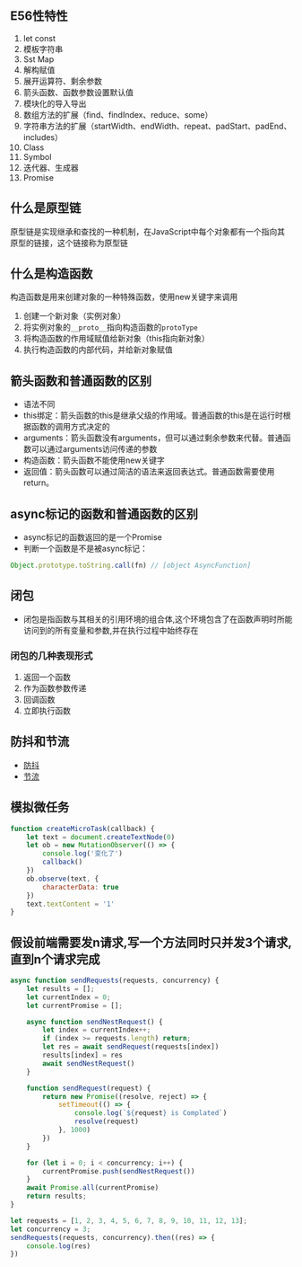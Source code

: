 ## E56性特性

1. let const
2. 模板字符串
3. Sst Map
4. 解构赋值
5. 展开运算符、剩余参数
6. 箭头函数、函数参数设置默认值
7. 模块化的导入导出
8. 数组方法的扩展（find、findIndex、reduce、some）
9. 字符串方法的扩展（startWidth、endWidth、repeat、padStart、padEnd、includes）
10. Class
11. Symbol
12. 迭代器、生成器
13. Promise

## 什么是原型链

原型链是实现继承和查找的一种机制，在JavaScript中每个对象都有一个指向其原型的链接，这个链接称为原型链

## 什么是构造函数

构造函数是用来创建对象的一种特殊函数，使用new关键字来调用
1. 创建一个新对象（实例对象）
2. 将实例对象的`__proto__`指向构造函数的`protoType`
3. 将构造函数的作用域赋值给新对象（this指向新对象）
4. 执行构造函数的内部代码，并给新对象赋值

## 箭头函数和普通函数的区别

- 语法不同
- this绑定：箭头函数的this是继承父级的作用域。普通函数的this是在运行时根据函数的调用方式决定的
- arguments：箭头函数没有arguments，但可以通过剩余参数来代替。普通函数可以通过arguments访问传递的参数
- 构造函数：箭头函数不能使用new关键字
- 返回值：箭头函数可以通过简洁的语法来返回表达式。普通函数需要使用return。

## async标记的函数和普通函数的区别

- async标记的函数返回的是一个Promise
- 判断一个函数是不是被async标记：

```js
Object.prototype.toString.call(fn) // [object AsyncFunction]
```

## 闭包

- 闭包是指函数与其相关的引用环境的组合体,这个环境包含了在函数声明时所能访问到的所有变量和参数,并在执行过程中始终存在

### 闭包的几种表现形式

1. 返回一个函数
2. 作为函数参数传递
3. 回调函数
4. 立即执行函数

## 防抖和节流

- [防抖](/src/frontEnd/javaScript/jsAdvanced.html#防抖)
- [节流](/src/frontEnd/javaScript/jsAdvanced.html#节流)

## 模拟微任务

```js
function createMicroTask(callback) {
    let text = document.createTextNode(0)
    let ob = new MutationObserver(() => {
        console.log('变化了')
        callback()
    })
    ob.observe(text, {
        characterData: true
    })
    text.textContent = '1'
}
```

## 假设前端需要发n请求,写一个方法同时只并发3个请求,直到n个请求完成

```js
async function sendRequests(requests, concurrency) {
    let results = [];
    let currentIndex = 0;
    let currentPromise = [];

    async function sendNestRequest() {
        let index = currentIndex++;
        if (index >= requests.length) return;
        let res = await sendRequest(requests[index])
        results[index] = res
        await sendNestRequest()
    }

    function sendRequest(request) {
        return new Promise((resolve, reject) => {
            setTimeout(() => {
                console.log(`${request} is Complated`)
                resolve(request)
            }, 1000)
        })
    }

    for (let i = 0; i < concurrency; i++) {
        currentPromise.push(sendNestRequest())
    }
    await Promise.all(currentPromise)
    return results;
}

let requests = [1, 2, 3, 4, 5, 6, 7, 8, 9, 10, 11, 12, 13];
let concurrency = 3;
sendRequests(requests, concurrency).then((res) => {
    console.log(res)
})
```
